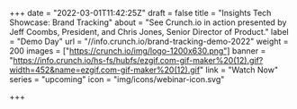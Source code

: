 +++
date = "2022-03-01T11:42:25Z"
draft = false
title = "Insights Tech Showcase: Brand Tracking"
about = "See Crunch.io in action presented by Jeff Coombs, President, and Chris Jones, Senior Director of Product."
label = "Demo Day"
url = "//info.crunch.io/brand-tracking-demo-2022"
weight = 200
images = ["https://crunch.io/img/logo-1200x630.png"]
banner = "https://info.crunch.io/hs-fs/hubfs/ezgif.com-gif-maker%20(12).gif?width=452&name=ezgif.com-gif-maker%20(12).gif"
link = "Watch Now"
series = "upcoming"
icon = "img/icons/webinar-icon.svg"

+++
